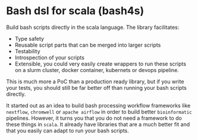 # Bash dsl for scala (bash4s)

Build bash scripts directly in the scala language. The library facilitates:

* Type safety
* Reusable script parts that can be merged into larger scripts
* Testability
* Introspection of your scripts
* Extensible, you could very easily create wrappers to run these scripts on a slurm cluster, docker container, kubernets or devops pipeline.

This is much more a PoC than a production ready library, but if you write your tests, you should
still be far better off than running your bash scripts directly.

It started out as an idea to build bash processing workflow frameworks like `nextflow`, `chromwell` or
``apache airflow`` in order to build better `bioinformatic` pipelines. However, it turns you that
you do not need a framework to do these things in `scala`. It already have libraries that are a much
better fit and that you easily can adapt to run your bash scripts.
